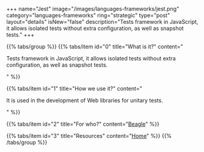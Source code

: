 +++
name="Jest"
image="/images/languages-frameworks/jest.png"
category="languages-frameworks"
ring="strategic"
type="post"
layout="details"
isNew="false"
description="Tests framework in JavaScript, it allows isolated tests without extra configuration, as well as snapshot tests."
+++

{{% tabs/group %}}
  {{% tabs/item id="0" title="What is it?" content="<p>Tests framework in JavaScript, it allows isolated tests without extra configuration, as well as snapshot tests.</p>" %}}

  {{% tabs/item id="1" title="How we use it?" content="<p>It is used in the development of Web libraries for unitary tests.</p>" %}}

  {{% tabs/item id="2" title="For who?" content="<a href='https://usebeagle.io/' target='_blank'>Beagle</a>" %}}

  {{% tabs/item id="3" title="Resources" content="<a href='https://jestjs.io/pt-BR/' target='_blank'>Home</a>" %}}
{{% /tabs/group %}}

